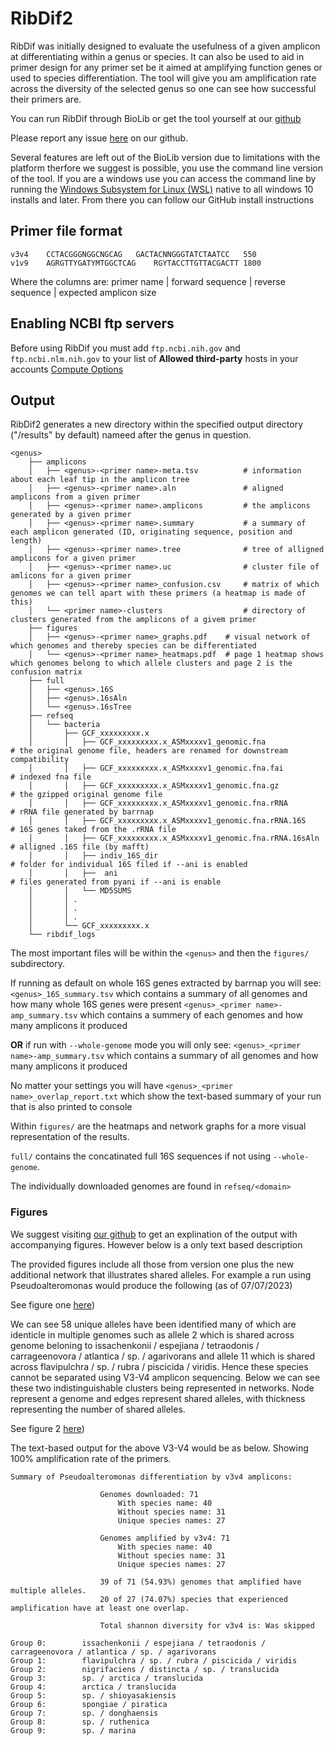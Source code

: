 # RibDif2

RibDif was initially designed to evaluate the usefulness of a given amplicon at differentiating within a genus or species.
It can also be used to aid in primer design for any primer set be it aimed at amplifying function genes or used to species differentiation.
The tool will give you am amplification rate across the diversity of the selected genus so one can see how successful their primers are.

You can run RibDif through BioLib or get the tool yourself at our [github](https://github.com/Rob-murphys/ribdif)

Please report any issue [here](https://github.com/Rob-murphys/ribdif/issues) on our github.

Several features are left out of the BioLib version due to limitations with the platform therfore we suggest is possible,
you use the command line version of the tool. If you are a windows use you can access the command line by running  the 
[Windows Subsystem for Linux (WSL)](https://learn.microsoft.com/en-us/windows/wsl/install) native to all windows 10 installs and later.
From there you can follow our GitHub install instructions

## Primer file format
```
v3v4	CCTACGGGNGGCNGCAG	GACTACNNGGGTATCTAATCC	550
v1v9	AGRGTTYGATYMTGGCTCAG 	RGYTACCTTGTTACGACTT	1800
```

Where the columns are: primer name | forward sequence | reverse sequence | expected amplicon size

## Enabling NCBI ftp servers

Before using RibDif you must add `ftp.ncbi.nih.gov` and `ftp.ncbi.nlm.nih.gov` to your list of __Allowed third-party__ hosts in your accounts [Compute Options](https://biolib.com/settings/compute/)

## Output

RibDif2 generates a new directory within the specified output directory ("<current working directory>/results" by default) nameed after the genus in question.

```
<genus>
    ├── amplicons
    │   ├── <genus>-<primer name>-meta.tsv          # information about each leaf tip in the amplicon tree
    │   ├── <genus>-<primer name>.aln               # aligned amplicons from a given primer
    │   ├── <genus>-<primer name>.amplicons         # the amplicons generated by a given primer
    │   ├── <genus>-<primer name>.summary           # a summary of each amplicon generated (ID, originating sequence, position and length)
    │   ├── <genus>-<primer name>.tree              # tree of alligned amplicons for a given primer
    │   ├── <genus>-<primer name>.uc                # cluster file of amlicons for a given primer
    │   ├── <genus>-<primer name>_confusion.csv     # matrix of which genomes we can tell apart with these primers (a heatmap is made of this)
    │   └── <primer name>-clusters                  # directory of clusters generated from the amplicons of a givem primer
    ├── figures
    │   ├── <genus>-<primer name>_graphs.pdf    # visual network of which genomes and thereby species can be differentiated
    │   └── <genus>-<primer name>_heatmaps.pdf  # page 1 heatmap shows which genomes belong to which allele clusters and page 2 is the confusion matrix
    ├── full
    │   ├── <genus>.16S
    │   ├── <genus>.16sAln
    │   └── <genus>.16sTree
    ├── refseq
    │   └── bacteria
    │       ├── GCF_xxxxxxxxx.x
    │       │   ├── GCF_xxxxxxxxx.x_ASMxxxxv1_genomic.fna               # the original genome file, headers are renamed for downstream compatibility
    │       │   ├── GCF_xxxxxxxxx.x_ASMxxxxv1_genomic.fna.fai           # indexed fna file
    │       │   ├── GCF_xxxxxxxxx.x_ASMxxxxv1_genomic.fna.gz            # the gzipped original genome file
    │       │   ├── GCF_xxxxxxxxx.x_ASMxxxxv1_genomic.fna.rRNA          # rRNA file generated by barrnap
    │       │   ├── GCF_xxxxxxxxx.x_ASMxxxxv1_genomic.fna.rRNA.16S      # 16S genes taked from the .rRNA file
    │       │   ├── GCF_xxxxxxxxx.x_ASMxxxxv1_genomic.fna.rRNA.16sAln   # alligned .16S file (by mafft)
    │       │   ├── indiv_16S_dir                                       # folder for individual 16S filed if --ani is enabled
    │       │   ├──  ani                                                # files generated from pyani if --ani is enable
    │       │   └── MD5SUMS
    │       │ .
    │       │ .
    │       │ .
    │       └── GCF_xxxxxxxxx.x
    └── ribdif_logs
```
The most important files will be within the `<genus>` and then the `figures/` subdirectory.

If running as default on whole 16S genes extracted by barrnap you will see:
`<genus>_16S_summary.tsv` which contains a summary of all genomes and how many whole 16S genes were present
`<genus>_<primer name>-amp_summary.tsv` which contains a summery of each genomes and how many amplicons it produced

__OR__ if run with `--whole-genome` mode you will only see:
`<genus>_<primer name>-amp_summary.tsv` which contains a summary of all genomes and how many amplicons it produced

No matter your settings you will have `<genus>_<primer name>_overlap_report.txt` which show the text-based 
summary of your run that is also printed to console

Within `figures/` are the heatmaps and network graphs for a more visual representation of the results.

`full/` contains the concatinated full 16S sequences if not using `--whole-genome`.

The individually downloaded genomes are found in `refseq/<domain>`

### Figures

We suggest visiting [our github](https://github.com/Rob-murphys/ribdif) to get an explination of the output with accompanying figures.
However below is a only text based description

The provided figures include all those from version one plus the new additional network that illustrates shared alleles. 
For example a run using Pseudoalteromonas would produce the following (as of 07/07/2023)

See figure one [here](https://github.com/Rob-murphys/ribdif/blob/main/docs/Pseudoalteromonas-v3v4_heatmap.png))

We can see 58 unique alleles have been identified many of which are identicle in multiple genomes such as allele 2 which 
is shared across genome beloning to issachenkonii / espejiana / tetraodonis / carrageenovora / atlantica / sp. / agarivorans and allele 11 which is shared
across flavipulchra / sp. / rubra / piscicida / viridis. Hence these species cannot be separated using V3-V4 amplicon sequencing. Below
we can see these two indistinguishable clusters being represented in networks. Node represent a genome and edges represent shared alleles, 
with thickness representing the number of shared alleles.

See figure 2 [here](https://github.com/Rob-murphys/ribdif/blob/main/docs/Pseudoalteromonas-v3v4_graphs.png))

The text-based output for the above V3-V4 would be as below. Showing 100% amplification rate of the primers.

```
Summary of Pseudoalteromonas differentiation by v3v4 amplicons:

                    Genomes downloaded: 71
                        With species name: 40
                        Without species name: 31
                        Unique species names: 27

                    Genomes amplified by v3v4: 71
                        With species name: 40
                        Without species name: 31
                        Unique species names: 27

                    39 of 71 (54.93%) genomes that amplified have multiple alleles.
                    20 of 27 (74.07%) species that experienced amplification have at least one overlap.

                    Total shannon diversity for v3v4 is: Was skipped

Group 0:        issachenkonii / espejiana / tetraodonis / carrageenovora / atlantica / sp. / agarivorans
Group 1:        flavipulchra / sp. / rubra / piscicida / viridis
Group 2:        nigrifaciens / distincta / sp. / translucida
Group 3:        sp. / arctica / translucida
Group 4:        arctica / translucida
Group 5:        sp. / shioyasakiensis
Group 6:        spongiae / piratica
Group 7:        sp. / donghaensis
Group 8:        sp. / ruthenica
Group 9:        sp. / marina
```

